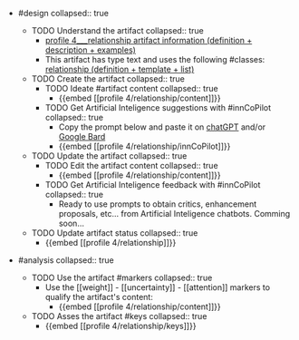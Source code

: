 
- #design
   collapsed:: true
  - TODO Understand the artifact
    collapsed:: true
    - [profile 4___relationship artifact information (definition + description + examples)](https://go.innbok.com/#/page/innBoK%2Fprofile-%28id%29%2Frelationship%2Finfo)
    - This artifact has type text and uses the following #classes: [relationship (definition + template + list)](https://go.innbok.com/#/page/innBoK%2Fclass%2Frelationship)
  - TODO Create the artifact
     collapsed:: true
    - TODO Ideate #artifact content
      collapsed:: true
      - {{embed [[profile 4/relationship/content]]}}
    - TODO Get Artificial Inteligence suggestions with #innCoPilot
      collapsed:: true
      - Copy the prompt below and paste it on [chatGPT](https://chat.openai.com) and/or [Google Bard](https://bard.google.com/chat)
      - {{embed [[profile 4/relationship/innCoPilot]]}}
  - TODO Update the artifact
    collapsed:: true
    - TODO Edit the artifact content
     collapsed:: true
      - {{embed [[profile 4/relationship/content]]}}
    - TODO Get Artificial Inteligence feedback with #innCoPilot
      collapsed:: true
      - Ready to use prompts to obtain critics, enhancement proposals, etc... from Artificial Inteligence chatbots. Comming soon...
  - TODO Update artifact status
    collapsed:: true
    - {{embed [[profile 4/relationship]]}}


- #analysis
  collapsed:: true
  - TODO Use the artifact #markers
    collapsed:: true
    - Use the [[weight]] - [[uncertainty]] - [[attention]] markers to qualify the artifact's content:
      - {{embed [[profile 4/relationship/content]]}}
  - TODO Asses the artifact #keys
    collapsed:: true
    - {{embed [[profile 4/relationship/keys]]}}



